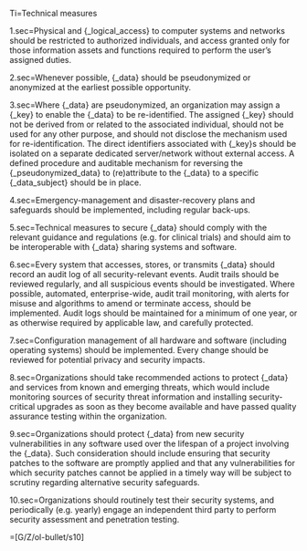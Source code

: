 Ti=Technical measures

1.sec=Physical and {_logical_access} to computer systems and networks should be restricted to authorized individuals, and access granted only for those information assets and functions required to perform the user’s assigned duties.

2.sec=Whenever possible, {_data} should be pseudonymized or anonymized at the earliest possible opportunity.

3.sec=Where {_data} are pseudonymized, an organization may assign a {_key} to enable the {_data} to be re-identified. The assigned {_key} should not be derived from or related to the associated individual, should not be used for any other purpose, and should not disclose the mechanism used for re-identification. The direct identifiers associated with {_key}s should be isolated on a separate dedicated server/network without external access. A defined procedure and auditable mechanism for reversing the {_pseudonymized_data} to (re)attribute to the {_data} to a specific {_data_subject} should be in place.

4.sec=Emergency-management and disaster-recovery plans and safeguards should be implemented, including regular back-ups.

5.sec=Technical measures to secure {_data} should comply with the relevant guidance and regulations (e.g. for clinical trials) and should aim to be interoperable with {_data} sharing systems and software.

6.sec=Every system that accesses, stores, or transmits {_data} should record an audit log of all security-relevant events. Audit trails should be reviewed regularly, and all suspicious events should be investigated. Where possible, automated, enterprise-wide, audit trail monitoring, with alerts for misuse and algorithms to amend or terminate access, should be implemented. Audit logs should be maintained for a minimum of one year, or as otherwise required by applicable law, and carefully protected.

7.sec=Configuration management of all hardware and software (including operating systems) should be implemented. Every change should be reviewed for potential privacy and security impacts.

8.sec=Organizations should take recommended actions to protect {_data} and services from known and emerging threats, which would include monitoring sources of security threat information and installing security-critical upgrades as soon as they become available and have passed quality assurance testing within the organization.

9.sec=Organizations should protect {_data} from new security vulnerabilities in any software used over the lifespan of a project involving the {_data}. Such consideration should include ensuring that security patches to the software are promptly applied and that any vulnerabilities for which security patches cannot be applied in a timely way will be subject to scrutiny regarding alternative security safeguards.

10.sec=Organizations should routinely test their security systems, and periodically (e.g. yearly) engage an independent third party to perform security assessment and penetration testing.

=[G/Z/ol-bullet/s10]

